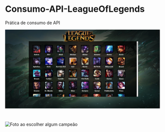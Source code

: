 # Consumo-API-LeagueOfLegends
Prática de consumo de API

![Foto da Tela](/imagens/LOL.png)

# 

![Foto ao escolher algum campeão](/imagens/Campeão.png)
